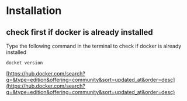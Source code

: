 # Installation

## check first if docker is already installed
Type the following command in the terminal to check if docker is already installed

    docket version

[https://hub.docker.com/search?q=&type=edition&offering=community&sort=updated_at&order=desc](https://hub.docker.com/search?q=&type=edition&offering=community&sort=updated_at&order=desc)
